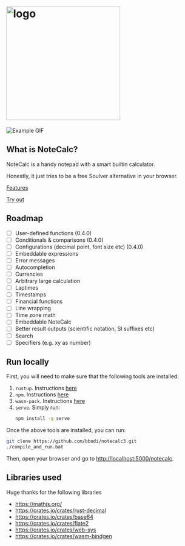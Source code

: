 <h1>
    <img src="https://bbodi.github.io/notecalc3/assets/logo.png"
         alt="logo" width="300"/>
</h1>

![Example GIF](assets/simple.gif)

## What is NoteCalc?
NoteCalc is a handy notepad with a smart builtin calculator.

Honestly, it just tries to be a free Soulver alternative in your browser.

[Features](https://bbodi.github.io/notecalc3/)

[Try out](https://bbodi.github.io/notecalc3/notecalc#)

## Roadmap
- [ ] User-defined functions (0.4.0)
- [ ] Conditionals & comparisons (0.4.0)
- [ ] Configurations (decimal point, font size etc) (0.4.0)
- [ ] Embeddable expressions
- [ ] Error messages
- [ ] Autocompletion
- [ ] Currencies
- [ ] Arbitrary large calculation
- [ ] Laptimes
- [ ] Timestamps
- [ ] Financial functions
- [ ] Line wrapping
- [ ] Time zone math
- [ ] Embeddable NoteCalc
- [ ] Better result outputs (scientific notation, SI suffixes etc)
- [ ] Search
- [ ] Specifiers (e.g. xy as number)

## Run locally

First, you will need to make sure that the following tools are installed:
1. `rustup`. Instructions [here](https://rustup.rs/)
2. `npm`. Instructions [here](https://www.npmjs.com/get-npm)
3. `wasm-pack`. Instructions [here](https://rustwasm.github.io/wasm-pack/installer/)
4. `serve`. Simply run:
   ```sh
   npm install -g serve
   ```

Once the above tools are installed, you can run:
```sh
git clone https://github.com/bbodi/notecalc3.git
./compile_and_run.bat
```

Then, open your browser and go to  [http://localhost:5000/notecalc](http://localhost:5000/notecalc).

## Libraries used
Huge thanks for the following libraries
- https://mathjs.org/
- https://crates.io/crates/rust-decimal
- https://crates.io/crates/base64
- https://crates.io/crates/flate2
- https://crates.io/crates/web-sys
- https://crates.io/crates/wasm-bindgen


 
